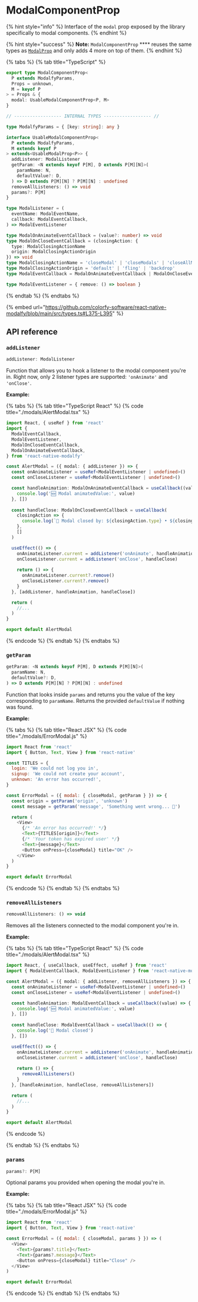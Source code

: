 # ModalComponentProp

{% hint style="info" %}
Interface of the `modal` prop exposed by the library specifically to modal components.
{% endhint %}

{% hint style="success" %}
**Note:** `ModalComponentProp` **** reuses the same types as [`ModalProp`](modalprop.md) and only adds 4 more on top of them.
{% endhint %}

{% tabs %}
{% tab title="TypeScript" %}
```typescript
export type ModalComponentProp<
  P extends ModalfyParams,
  Props = unknown,
  M = keyof P
> = Props & {
  modal: UsableModalComponentProp<P, M>
}

// ------------------ INTERNAL TYPES ------------------ //

type ModalfyParams = { [key: string]: any }

interface UsableModalComponentProp<
  P extends ModalfyParams,
  M extends keyof P
> extends<UsableModalProp<P>> {
  addListener: ModalListener
  getParam: <N extends keyof P[M], D extends P[M][N]>(
    paramName: N,
    defaultValue?: D,
  ) => D extends P[M][N] ? P[M][N] : undefined
  removeAllListeners: () => void
  params?: P[M]
}

type ModalListener = (
  eventName: ModalEventName,
  callback: ModalEventCallback,
) => ModalEventListener

type ModalOnAnimateEventCallback = (value?: number) => void
type ModalOnCloseEventCallback = (closingAction: {
  type: ModalClosingActionName
  origin: ModalClosingActionOrigin
}) => void
type ModalClosingActionName = 'closeModal' | 'closeModals' | 'closeAllModals'
type ModalClosingActionOrigin = 'default' | 'fling' | 'backdrop'
type ModalEventCallback = ModalOnAnimateEventCallback | ModalOnCloseEventCallback

type ModalEventListener = { remove: () => boolean }
```
{% endtab %}
{% endtabs %}

{% embed url="https://github.com/colorfy-software/react-native-modalfy/blob/main/src/types.ts#L375-L395" %}

## API reference

### `addListener`&#x20;

```typescript
addListener: ModalListener
```

Function that allows you to hook a listener to the modal component you're in. Right now, only 2 listener types are supported: `'onAnimate'` and `'onClose'`.

**Example:**&#x20;

{% tabs %}
{% tab title="TypeScript React" %}
{% code title="./modals/AlertModal.tsx" %}
```typescript
import React, { useRef } from 'react'
import {
  ModalEventCallback,
  ModalEventListener,
  ModalOnCloseEventCallback,
  ModalOnAnimateEventCallback,
} from 'react-native-modalfy'

const AlertModal = ({ modal: { addListener }) => {
  const onAnimateListener = useRef<ModalEventListener | undefined>()
  const onCloseListener = useRef<ModalEventListener | undefined>()

  const handleAnimation: ModalOnAnimateEventCallback = useCallback((value) => {
    console.log('🆕 Modal animatedValue:', value)
  }, [])
  
  const handleClose: ModalOnCloseEventCallback = useCallback(
    closingAction => {
      console.log(`👋 Modal closed by: ${closingAction.type} • ${closingAction.origin}`)
    },
    []
  )

  useEffect(() => {
    onAnimateListener.current = addListener('onAnimate', handleAnimation)
    onCloseListener.current = addListener('onClose', handleClose)
    
    return () => {
      onAnimateListener.current?.remove()
      onCloseListener.current?.remove()
    }
  }, [addListener, handleAnimation, handleClose])

  return (
    //...
  )
}

export default AlertModal
```
{% endcode %}
{% endtab %}
{% endtabs %}

### `getParam`&#x20;

```typescript
getParam: <N extends keyof P[M], D extends P[M][N]>(
  paramName: N,
  defaultValue?: D,
) => D extends P[M][N] ? P[M][N] : undefined
```

Function that looks inside `params` and returns you the value of the key corresponding to `paramName`. Returns the provided `defaultValue` if nothing was found.

**Example:**&#x20;

{% tabs %}
{% tab title="React JSX" %}
{% code title="./modals/ErrorModal.js" %}
```javascript
import React from 'react'
import { Button, Text, View } from 'react-native'

const TITLES = {
  login: 'We could not log you in',
  signup: 'We could not create your account',
  unknown: 'An error has occurred!',
}

const ErrorModal = ({ modal: { closeModal, getParam } }) => {
  const origin = getParam('origin', 'unknown')
  const message = getParam('message', 'Something went wrong... 🤔')

  return (
    <View>
      {/* 'An error has occurred!' */}
      <Text>{TITLES[origin]}</Text>
      {/* 'Your token has expired user' */}
      <Text>{message}</Text>
      <Button onPress={closeModal} title="OK" />
    </View>
  )
}

export default ErrorModal
```
{% endcode %}
{% endtab %}
{% endtabs %}

### `removeAllListeners`&#x20;

```javascript
removeAllListeners: () => void
```

Removes all the listeners connected to the modal component you're in.

**Example:**&#x20;

{% tabs %}
{% tab title="TypeScript React" %}
{% code title="./modals/AlertModal.tsx" %}
```typescript
import React, { useCallback, useEffect, useRef } from 'react'
import { ModalEventCallback, ModalEventListener } from 'react-native-modalfy'

const AlertModal = ({ modal: { addListener, removeAllListeners }) => {
  const onAnimateListener = useRef<ModalEventListener | undefined>()
  const onCloseListener = useRef<ModalEventListener | undefined>()

  const handleAnimation: ModalEventCallback = useCallback((value) => {
    console.log('🆕 Modal animatedValue:', value)
  }, [])
  
  const handleClose: ModalEventCallback = useCallback(() => {
    console.log('👋 Modal closed')
  }, [])

  useEffect(() => {
    onAnimateListener.current = addListener('onAnimate', handleAnimation)
    onCloseListener.current = addListener('onClose', handleClose)
    
    return () => {
      removeAllListeners()
    }
  }, [handleAnimation, handleClose, removeAllListeners])

  return (
    //...
  )
}

export default AlertModal
```
{% endcode %}


{% endtab %}
{% endtabs %}

### `params`&#x20;

```javascript
params?: P[M]
```

Optional params you provided when opening the modal you're in.

**Example:**

{% tabs %}
{% tab title="React JSX" %}
{% code title="./modals/ErrorModal.js" %}
```javascript
import React from 'react'
import { Button, Text, View } from 'react-native'

const ErrorModal = ({ modal: { closeModal, params } }) => (
  <View>
    <Text>{params?.title}</Text>
    <Text>{params?.message}</Text>
    <Button onPress={closeModal} title="Close" />
  </View>
)

export default ErrorModal
```
{% endcode %}
{% endtab %}
{% endtabs %}
